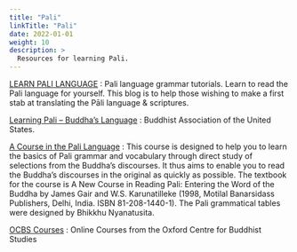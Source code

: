 ```yaml
---
title: "Pali"
linkTitle: "Pali"
date: 2022-01-01
weight: 10
description: >
  Resources for learning Pali.
---
```


[LEARN PALI LANGUAGE](https://palistudies.blogspot.com)
: Pali language grammar tutorials. Learn to read the Pali language for yourself. This blog is to help those wishing to make a first stab at translating the Pāli language & scriptures.

[Learning Pali – Buddha’s Language](https://www.baus.org/en/teaching/learning-pali/)
: Buddhist Association of the United States.

[A Course in the Pali Language](https://bodhimonastery.org/a-course-in-the-pali-language.html)
: This course is designed to help you to learn the basics of Pali grammar and vocabulary through direct study of selections from the Buddha’s discourses. It thus aims to enable you to read the Buddha’s discourses in the original as quickly as possible. The textbook for the course is A New Course in Reading Pali: Entering the Word of the Buddha by James Gair and W.S. Karunatilleke (1998, Motilal Banarsidass Publishers, Delhi, India. ISBN 81-208-1440-1). The Pali grammatical tables were designed by Bhikkhu Nyanatusita.

[OCBS Courses](https://ocbs-courses.org)
: Online Courses from the Oxford Centre for Buddhist Studies
